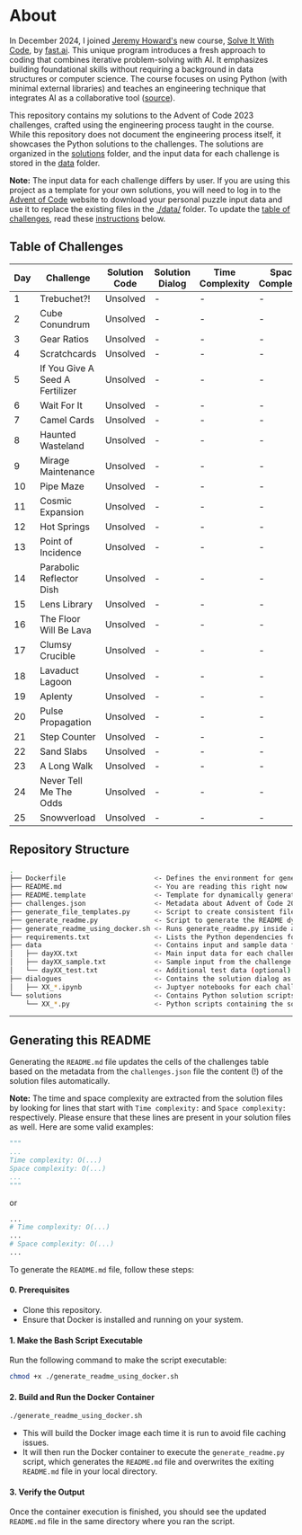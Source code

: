 # About

In December 2024, I joined [Jeremy Howard's](https://jeremy.fast.ai) new course, [Solve It With Code](https://solveit.fast.ai), by [fast.ai](https://www.fast.ai). This unique program introduces a fresh approach to coding that combines iterative problem-solving with AI. It emphasizes building foundational skills without requiring a background in data structures or computer science. The course focuses on using Python (with minimal external libraries) and teaches an engineering technique that integrates AI as a collaborative tool ([source](https://solveit.fast.ai/course-details)).

This repository contains my solutions to the Advent of Code 2023 challenges, crafted using the engineering process taught in the course.
While this repository does not document the engineering process itself, it showcases the Python solutions to the challenges. The solutions are organized in the [solutions](./solutions) folder, and the input data for each challenge is stored in the [data](./data) folder.

__Note:__ The input data for each challenge differs by user. If you are using this project as a template for your own solutions, you will need to log in to the [Advent of Code](https://adventofcode.com) website to download your personal puzzle input data and use it to replace the existing files in the [./data/](./data/) folder. To update the [table of challenges](#table-of-challenges), read these [instructions](#generating-this-readme) below.

## Table of Challenges

| Day | Challenge                       | Solution Code | Solution Dialog | Time Complexity | Space Complexity | Challenge Link |
|-----|---------------------------------|---------------|-----------------|-----------------|------------------|----------------------------------------------------------|
| 1   | Trebuchet?!                     | Unsolved      | -               | -               | -                | [adventofcode.com](https://adventofcode.com/2023/day/1) |
| 2   | Cube Conundrum                  | Unsolved      | -               | -               | -                | [adventofcode.com](https://adventofcode.com/2023/day/2) |
| 3   | Gear Ratios                     | Unsolved      | -               | -               | -                | [adventofcode.com](https://adventofcode.com/2023/day/3) |
| 4   | Scratchcards                    | Unsolved      | -               | -               | -                | [adventofcode.com](https://adventofcode.com/2023/day/4) |
| 5   | If You Give A Seed A Fertilizer | Unsolved      | -               | -               | -                | [adventofcode.com](https://adventofcode.com/2023/day/5) |
| 6   | Wait For It                     | Unsolved      | -               | -               | -                | [adventofcode.com](https://adventofcode.com/2023/day/6) |
| 7   | Camel Cards                     | Unsolved      | -               | -               | -                | [adventofcode.com](https://adventofcode.com/2023/day/7) |
| 8   | Haunted Wasteland               | Unsolved      | -               | -               | -                | [adventofcode.com](https://adventofcode.com/2023/day/8) |
| 9   | Mirage Maintenance              | Unsolved      | -               | -               | -                | [adventofcode.com](https://adventofcode.com/2023/day/9) |
| 10  | Pipe Maze                       | Unsolved      | -               | -               | -                | [adventofcode.com](https://adventofcode.com/2023/day/10) |
| 11  | Cosmic Expansion                | Unsolved      | -               | -               | -                | [adventofcode.com](https://adventofcode.com/2023/day/11) |
| 12  | Hot Springs                     | Unsolved      | -               | -               | -                | [adventofcode.com](https://adventofcode.com/2023/day/12) |
| 13  | Point of Incidence              | Unsolved      | -               | -               | -                | [adventofcode.com](https://adventofcode.com/2023/day/13) |
| 14  | Parabolic Reflector Dish        | Unsolved      | -               | -               | -                | [adventofcode.com](https://adventofcode.com/2023/day/14) |
| 15  | Lens Library                    | Unsolved      | -               | -               | -                | [adventofcode.com](https://adventofcode.com/2023/day/15) |
| 16  | The Floor Will Be Lava          | Unsolved      | -               | -               | -                | [adventofcode.com](https://adventofcode.com/2023/day/16) |
| 17  | Clumsy Crucible                 | Unsolved      | -               | -               | -                | [adventofcode.com](https://adventofcode.com/2023/day/17) |
| 18  | Lavaduct Lagoon                 | Unsolved      | -               | -               | -                | [adventofcode.com](https://adventofcode.com/2023/day/18) |
| 19  | Aplenty                         | Unsolved      | -               | -               | -                | [adventofcode.com](https://adventofcode.com/2023/day/19) |
| 20  | Pulse Propagation               | Unsolved      | -               | -               | -                | [adventofcode.com](https://adventofcode.com/2023/day/20) |
| 21  | Step Counter                    | Unsolved      | -               | -               | -                | [adventofcode.com](https://adventofcode.com/2023/day/21) |
| 22  | Sand Slabs                      | Unsolved      | -               | -               | -                | [adventofcode.com](https://adventofcode.com/2023/day/22) |
| 23  | A Long Walk                     | Unsolved      | -               | -               | -                | [adventofcode.com](https://adventofcode.com/2023/day/23) |
| 24  | Never Tell Me The Odds          | Unsolved      | -               | -               | -                | [adventofcode.com](https://adventofcode.com/2023/day/24) |
| 25  | Snowverload                     | Unsolved      | -               | -               | -                | [adventofcode.com](https://adventofcode.com/2023/day/25) |

## Repository Structure

```bash
.
├── Dockerfile                      <- Defines the environment for generating the README in Docker
├── README.md                       <- You are reading this right now
├── README.template                 <- Template for dynamically generating the README file
├── challenges.json                 <- Metadata about Advent of Code 2023 challenges
├── generate_file_templates.py      <- Script to create consistent file templates for challenges
├── generate_readme.py              <- Script to generate the README dynamically
├── generate_readme_using_docker.sh <- Runs generate_readme.py inside a Docker container
├── requirements.txt                <- Lists the Python dependencies for the project
├── data                            <- Contains input and sample data for challenges
│   ├── dayXX.txt                   <- Main input data for each challenge
│   ├── dayXX_sample.txt            <- Sample input from the challenge description for testing
│   └── dayXX_test.txt              <- Additional test data (optional)
├── dialogues                       <- Contains the solution dialog as Juptyer notebooks
│   ├── XX_*.ipynb                  <- Juptyer notebooks for each challenge day XX=01,...,25
└── solutions                       <- Contains Python solution scripts for each challenge
    └── XX_*.py                     <- Python scripts containing the solutions for each challenge day XX=01,...,25
```
---
## Generating this README

Generating the `README.md` file updates the cells of the challenges table based on the metadata from the `challenges.json` file the content (!) of the solution files automatically.

__Note:__ The time and space complexity are extracted from the solution files by looking for lines that start with `Time complexity:` and `Space complexity:` respectively. Please ensure that these lines are present in your solution files as well. Here are some valid examples:
```python
"""
...
Time complexity: O(...)
Space complexity: O(...)
...
"""
```
or
```python
...
# Time complexity: O(...)
...
# Space complexity: O(...)
...
```

To generate the `README.md` file, follow these steps:

#### 0. Prerequisites

- Clone this repository.
- Ensure that Docker is installed and running on your system.

#### 1. Make the Bash Script Executable

Run the following command to make the script executable:

```bash
chmod +x ./generate_readme_using_docker.sh
```

#### 2. Build and Run the Docker Container

```bash
./generate_readme_using_docker.sh
```

- This will build the Docker image each time it is run to avoid file caching issues.
- It will then run the Docker container to execute the `generate_readme.py` script, which generates the `README.md` file and overwrites the exiting `README.md` file in your local directory.

#### 3. Verify the Output

Once the container execution is finished, you should see the updated `README.md` file in the same directory where you ran the script.